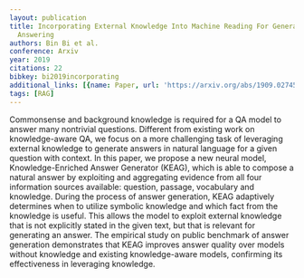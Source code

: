 ```yaml
---
layout: publication
title: Incorporating External Knowledge Into Machine Reading For Generative Question
  Answering
authors: Bin Bi et al.
conference: Arxiv
year: 2019
citations: 22
bibkey: bi2019incorporating
additional_links: [{name: Paper, url: 'https://arxiv.org/abs/1909.02745'}]
tags: [RAG]
---
```

Commonsense and background knowledge is required for a QA model to answer
many nontrivial questions. Different from existing work on knowledge-aware QA,
we focus on a more challenging task of leveraging external knowledge to
generate answers in natural language for a given question with context.
  In this paper, we propose a new neural model, Knowledge-Enriched Answer
Generator (KEAG), which is able to compose a natural answer by exploiting and
aggregating evidence from all four information sources available: question,
passage, vocabulary and knowledge. During the process of answer generation,
KEAG adaptively determines when to utilize symbolic knowledge and which fact
from the knowledge is useful. This allows the model to exploit external
knowledge that is not explicitly stated in the given text, but that is relevant
for generating an answer. The empirical study on public benchmark of answer
generation demonstrates that KEAG improves answer quality over models without
knowledge and existing knowledge-aware models, confirming its effectiveness in
leveraging knowledge.
